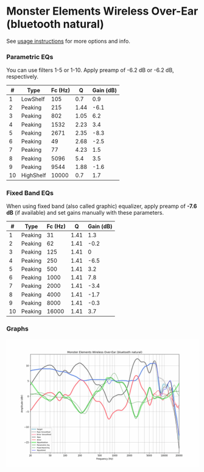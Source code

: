 # Monster Elements Wireless Over-Ear (bluetooth natural)
See [usage instructions](https://github.com/jaakkopasanen/AutoEq#usage) for more options and info.

### Parametric EQs
You can use filters 1-5 or 1-10. Apply preamp of -6.2 dB or -6.2 dB, respectively.

|   # | Type      |   Fc (Hz) |    Q |   Gain (dB) |
|-----|-----------|-----------|------|-------------|
|   1 | LowShelf  |       105 | 0.7  |         0.9 |
|   2 | Peaking   |       215 | 1.44 |        -6.1 |
|   3 | Peaking   |       802 | 1.05 |         6.2 |
|   4 | Peaking   |      1532 | 2.23 |         3.4 |
|   5 | Peaking   |      2671 | 2.35 |        -8.3 |
|   6 | Peaking   |        49 | 2.68 |        -2.5 |
|   7 | Peaking   |        77 | 4.23 |         1.5 |
|   8 | Peaking   |      5096 | 5.4  |         3.5 |
|   9 | Peaking   |      9544 | 1.88 |        -1.6 |
|  10 | HighShelf |     10000 | 0.7  |         1.7 |

### Fixed Band EQs
When using fixed band (also called graphic) equalizer, apply preamp of **-7.6 dB** (if available) and set gains manually with these parameters.

|   # | Type    |   Fc (Hz) |    Q |   Gain (dB) |
|-----|---------|-----------|------|-------------|
|   1 | Peaking |        31 | 1.41 |         1.3 |
|   2 | Peaking |        62 | 1.41 |        -0.2 |
|   3 | Peaking |       125 | 1.41 |         0   |
|   4 | Peaking |       250 | 1.41 |        -6.5 |
|   5 | Peaking |       500 | 1.41 |         3.2 |
|   6 | Peaking |      1000 | 1.41 |         7.8 |
|   7 | Peaking |      2000 | 1.41 |        -3.4 |
|   8 | Peaking |      4000 | 1.41 |        -1.7 |
|   9 | Peaking |      8000 | 1.41 |        -0.3 |
|  10 | Peaking |     16000 | 1.41 |         3.7 |

### Graphs
![](./Monster%20Elements%20Wireless%20Over-Ear%20(bluetooth%20natural).png)
